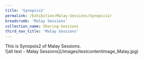 ```yaml
---
title: 'Synopsis2'
permalink: /Exhibition/Malay-Sessions/Synopsis2/
breadcrumb: 'Malay Sessions'
collection_name: Sharing-Sessions
third_nav_title: 'Malay Sessions'
---
```


<div>
  This is Synopsis2 of Malay Sessions.<br />
</div>
![alt text - Malay Sessions](/images/testcontentimage_Malay.jpg)

